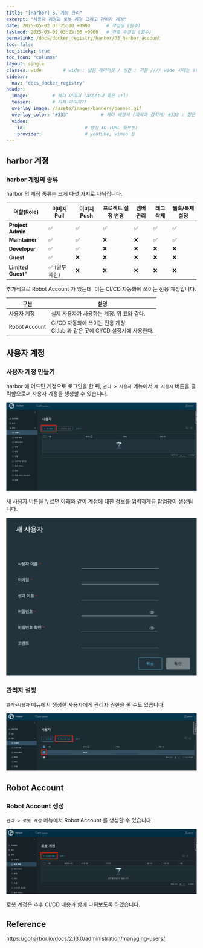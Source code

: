 ```yaml
---
title: "[Harbor] 3. 계정 관리"
excerpt: "사용자 계정과 로봇 계정 그리고 관리자 계정"
date: 2025-05-02 03:25:00 +0900      # 작성일 (필수)
lastmod: 2025-05-02 03:25:00 +0900   # 최종 수정일 (필수)
permalink: /docs/docker_registry/harbor/03_harbor_account
toc: false
toc_sticky: true
toc_icon: "columns"
layout: single
classes: wide        # wide : 넓은 레이아웃 / 빈칸 : 기본 //// wide 시에는 sticky toc 불가
sidebar:
  nav: "docs_docker_registry"
header: 
  image:         # 헤더 이미지 (asset내 혹은 url)
  teaser:        # 티저 이미지??
  overlay_image: /assets/images/banners/banner.gif
  overlay_color: '#333'            # 헤더 배경색 (제목과 겹치게) #333 : 짙은 회색 (필수)
  video:
    id:                      # 영상 ID (URL 뒷부분)
    provider:                # youtube, vimeo 등
---
```


<!--postNo: 20250502_002-->


## harbor 계정  

### harbor 계정의 종류  

harbor 의 계정 종류는 크게 다섯 가지로 나눠집니다.  

|역할(Role)|이미지 Pull|이미지 Push|프로젝트 설정 변경|멤버 관리|태그 삭제|웹훅/복제 설정|
|---|---|---|---|---|---|---|
|**Project Admin**|✅|✅|✅|✅|✅|✅|
|**Maintainer**|✅|✅|❌|❌|✅|✅|
|**Developer**|✅|✅|❌|❌|❌|❌|
|**Guest**|✅|❌|❌|❌|❌|❌|
|**Limited Guest***|✅ (일부 제한)|❌|❌|❌|❌|❌|

추가적으로 Robot Account 가 있는데, 이는 CI/CD 자동화에 쓰이는 전용 계정입니다.  

| 구분            | 설명                                                       |
| ------------- | -------------------------------------------------------- |
| 사용자 계정        | 실제 사용자가 사용하는 계정. 위 표와 같다.                                |
| Robot Account | CI/CD 자동화에 쓰이는 전용 계정.<br>Gitlab 과 같은 곳에 CI/CD 설정시에 사용한다. |

## 사용자 계정  

### 사용자 계정 만들기  

harbor 에 어드민 계정으로 로그인을 한 뒤, `관리 > 사용자` 메뉴에서 `새 사용자` 버튼을 클릭함으로써 사용자 계정을 생성할 수 있습니다.  

![](/assets/images/20250502_003_001.png)  

새 사용자 버튼을 누르면 아래와 같이 계정에 대한 정보를 입력하게끔 팝업창이 생성됩니다.  

![](/assets/images/20250502_003_002.png)  

### 관리자 설정  

`관리>사용자` 메뉴에서 생성한 사용자에게 관리자 권한을 줄 수도 있습니다.  

![](/assets/images/20250502_003_003.png)  



## Robot Account  

### Robot Account 생성  

`관리 > 로봇 계정` 메뉴에서 Robot Account 를 생성할 수 있습니다.  

![](/assets/images/20250502_003_004.png)  

로봇 계정은 추후 CI/CD 내용과 함께 다뤄보도록 하겠습니다.  

## Reference  

https://goharbor.io/docs/2.13.0/administration/managing-users/  

